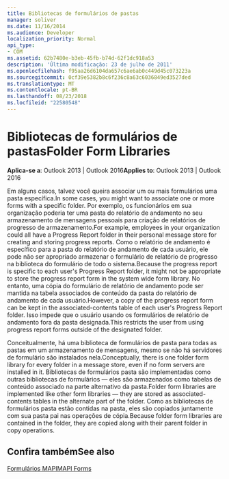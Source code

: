 ```yaml
---
title: Bibliotecas de formulários de pastas
manager: soliver
ms.date: 11/16/2014
ms.audience: Developer
localization_priority: Normal
api_type:
- COM
ms.assetid: 62b7480e-b3eb-45fb-b74d-62f1dc918a53
description: 'Última modificação: 23 de julho de 2011'
ms.openlocfilehash: f95aa26d6104da657c6ae6ab0c449d45c073223a
ms.sourcegitcommit: 0cf39e5382b8c6f236c8a63c6036849ed3527ded
ms.translationtype: MT
ms.contentlocale: pt-BR
ms.lasthandoff: 08/23/2018
ms.locfileid: "22580548"
---
```

# <a name="folder-form-libraries"></a><span data-ttu-id="1a75b-103">Bibliotecas de formulários de pastas</span><span class="sxs-lookup"><span data-stu-id="1a75b-103">Folder Form Libraries</span></span>

  
  
<span data-ttu-id="1a75b-104">**Aplica-se a**: Outlook 2013 | Outlook 2016</span><span class="sxs-lookup"><span data-stu-id="1a75b-104">**Applies to**: Outlook 2013 | Outlook 2016</span></span> 
  
<span data-ttu-id="1a75b-105">Em alguns casos, talvez você queira associar um ou mais formulários uma pasta específica.</span><span class="sxs-lookup"><span data-stu-id="1a75b-105">In some cases, you might want to associate one or more forms with a specific folder.</span></span> <span data-ttu-id="1a75b-106">Por exemplo, os funcionários em sua organização poderia ter uma pasta do relatório de andamento no seu armazenamento de mensagens pessoais para criação de relatórios de progresso de armazenamento.</span><span class="sxs-lookup"><span data-stu-id="1a75b-106">For example, employees in your organization could all have a Progress Report folder in their personal message store for creating and storing progress reports.</span></span> <span data-ttu-id="1a75b-107">Como o relatório de andamento é específico para a pasta do relatório de andamento de cada usuário, ele pode não ser apropriado armazenar o formulário de relatório de progresso na biblioteca do formulário de todo o sistema.</span><span class="sxs-lookup"><span data-stu-id="1a75b-107">Because the progress report is specific to each user's Progress Report folder, it might not be appropriate to store the progress report form in the system wide form library.</span></span> <span data-ttu-id="1a75b-108">No entanto, uma cópia do formulário de relatório de andamento pode ser mantida na tabela associados de conteúdo da pasta do relatório de andamento de cada usuário.</span><span class="sxs-lookup"><span data-stu-id="1a75b-108">However, a copy of the progress report form can be kept in the associated-contents table of each user's Progress Report folder.</span></span> <span data-ttu-id="1a75b-109">Isso impede que o usuário usando os formulários de relatório de andamento fora da pasta designada.</span><span class="sxs-lookup"><span data-stu-id="1a75b-109">This restricts the user from using progress report forms outside of the designated folder.</span></span>
  
<span data-ttu-id="1a75b-110">Conceitualmente, há uma biblioteca de formulários de pasta para todas as pastas em um armazenamento de mensagens, mesmo se não há servidores de formulário são instalados nela.</span><span class="sxs-lookup"><span data-stu-id="1a75b-110">Conceptually, there is one folder form library for every folder in a message store, even if no form servers are installed in it.</span></span> <span data-ttu-id="1a75b-111">Bibliotecas de formulários pasta são implementadas como outras bibliotecas de formulários — eles são armazenados como tabelas de conteúdo associado na parte alternativo da pasta.</span><span class="sxs-lookup"><span data-stu-id="1a75b-111">Folder form libraries are implemented like other form libraries — they are stored as associated-contents tables in the alternate part of the folder.</span></span> <span data-ttu-id="1a75b-112">Como as bibliotecas de formulários pasta estão contidas na pasta, eles são copiados juntamente com sua pasta pai nas operações de cópia.</span><span class="sxs-lookup"><span data-stu-id="1a75b-112">Because folder form libraries are contained in the folder, they are copied along with their parent folder in copy operations.</span></span>
  
## <a name="see-also"></a><span data-ttu-id="1a75b-113">Confira também</span><span class="sxs-lookup"><span data-stu-id="1a75b-113">See also</span></span>



[<span data-ttu-id="1a75b-114">Formulários MAPI</span><span class="sxs-lookup"><span data-stu-id="1a75b-114">MAPI Forms</span></span>](mapi-forms.md)

